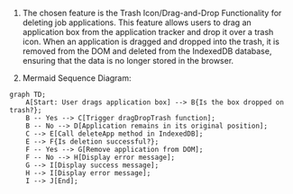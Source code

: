 1. The chosen feature is the Trash Icon/Drag-and-Drop Functionality for deleting job applications. This feature allows users to drag an application box from the application tracker and drop it over a trash icon. When an application is dragged and dropped into the trash, it is removed from the DOM and deleted from the IndexedDB database, ensuring that the data is no longer stored in the browser.

2. Mermaid Sequence Diagram:

```mermaid
graph TD;
    A[Start: User drags application box] --> B{Is the box dropped on trash?};
    B -- Yes --> C[Trigger dragDropTrash function];
    B -- No --> D[Application remains in its original position];
    C --> E[Call deleteApp method in IndexedDB];
    E --> F{Is deletion successful?};
    F -- Yes --> G[Remove application from DOM];
    F -- No --> H[Display error message];
    G --> I[Display success message];
    H --> I[Display error message];
    I --> J[End];
